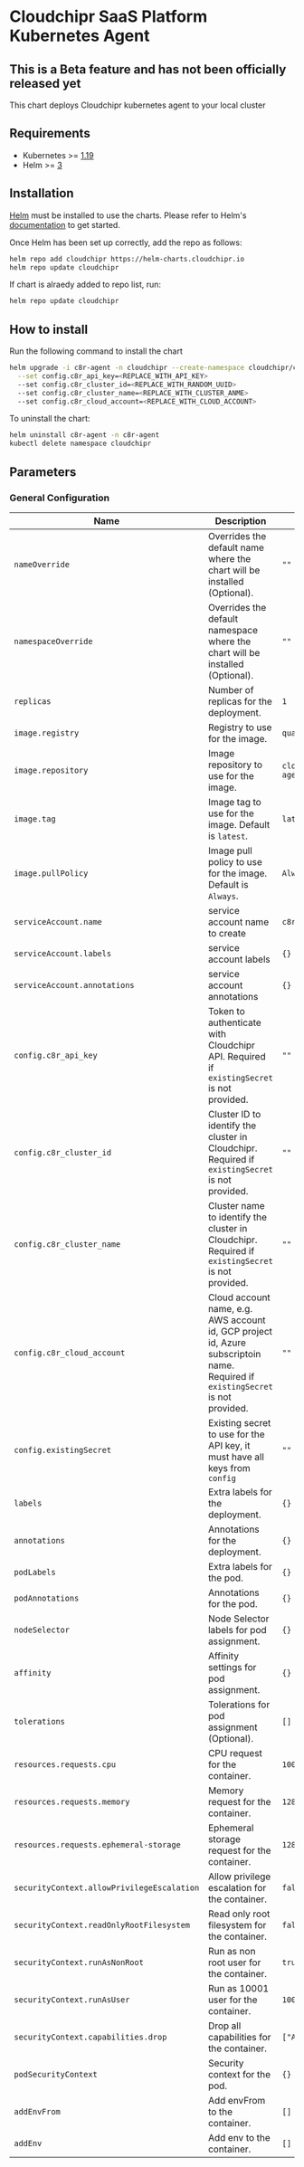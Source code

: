 # Cloudchipr SaaS Platform Kubernetes Agent

## This is a Beta feature and has not been officially released yet

This chart deploys Cloudchipr kubernetes agent to your local cluster

## Requirements

* Kubernetes >= [1.19](https://kubernetes.io/releases/)
* Helm >= [3](https://github.com/helm/helm/releases)

## Installation

[Helm](https://helm.sh) must be installed to use the charts.  Please refer to
Helm's [documentation](https://helm.sh/docs) to get started.

Once Helm has been set up correctly, add the repo as follows:

```bash
helm repo add cloudchipr https://helm-charts.cloudchipr.io
helm repo update cloudchipr
```

If chart is alraedy added to repo list, run:

```bash
helm repo update cloudchipr
```

## How to install

Run the following command to install the chart

```bash
helm upgrade -i c8r-agent -n cloudchipr --create-namespace cloudchipr/c8r-agent \
  --set config.c8r_api_key=<REPLACE_WITH_API_KEY>
  --set config.c8r_cluster_id=<REPLACE_WITH_RANDOM_UUID>
  --set config.c8r_cluster_name=<REPLACE_WITH_CLUSTER_ANME>
  --set config.c8r_cloud_account=<REPLACE_WITH_CLOUD_ACCOUNT>
```

To uninstall the chart:

```bash
helm uninstall c8r-agent -n c8r-agent
kubectl delete namespace cloudchipr
```

## Parameters

### General Configuration

| Name                                       | Description                                                                                                                     | Value                  |
| ------------------------------------------ | ------------------------------------------------------------------------------------------------------------------------------- | ---------------------- |
| `nameOverride`                             | Overrides the default name where the chart will be installed (Optional).                                                        | `""`                   |
| `namespaceOverride`                        | Overrides the default namespace where the chart will be installed (Optional).                                                   | `""`                   |
| `replicas`                                 | Number of replicas for the deployment.                                                                                          | `1`                    |
| `image.registry`                           | Registry to use for the image.                                                                                                  | `quay.io`              |
| `image.repository`                         | Image repository to use for the image.                                                                                          | `cloudchipr/c8r-agent` |
| `image.tag`                                | Image tag to use for the image. Default is `latest`.                                                                            | `latest`               |
| `image.pullPolicy`                         | Image pull policy to use for the image. Default is `Always`.                                                                    | `Always`               |
| `serviceAccount.name`                      | service account name to create                                                                                                  | `c8r-agent`            |
| `serviceAccount.labels`                    | service account labels                                                                                                          | `{}`                   |
| `serviceAccount.annotations`               | service account annotations                                                                                                     | `{}`                   |
| `config.c8r_api_key`                       | Token to authenticate with Cloudchipr API. Required if `existingSecret` is not provided.                                        | `""`                   |
| `config.c8r_cluster_id`                    | Cluster ID to identify the cluster in Cloudchipr. Required if `existingSecret` is not provided.                                 | `""`                   |
| `config.c8r_cluster_name`                  | Cluster name to identify the cluster in Cloudchipr. Required if `existingSecret` is not provided.                               | `""`                   |
| `config.c8r_cloud_account`                 | Cloud account name, e.g. AWS account id, GCP project id, Azure subscriptoin name. Required if `existingSecret` is not provided. | `""`                   |
| `config.existingSecret`                    | Existing secret to use for the API key, it must have all keys from `config`                                                     | `""`                   |
| `labels`                                   | Extra labels for the deployment.                                                                                                | `{}`                   |
| `annotations`                              | Annotations for the deployment.                                                                                                 | `{}`                   |
| `podLabels`                                | Extra labels for the pod.                                                                                                       | `{}`                   |
| `podAnnotations`                           | Annotations for the pod.                                                                                                        | `{}`                   |
| `nodeSelector`                             | Node Selector labels for pod assignment.                                                                                        | `{}`                   |
| `affinity`                                 | Affinity settings for pod assignment.                                                                                           | `{}`                   |
| `tolerations`                              | Tolerations for pod assignment (Optional).                                                                                      | `[]`                   |
| `resources.requests.cpu`                   | CPU request for the container.                                                                                                  | `100m`                 |
| `resources.requests.memory`                | Memory request for the container.                                                                                               | `128Mi`                |
| `resources.requests.ephemeral-storage`     | Ephemeral storage request for the container.                                                                                    | `128Mi`                |
| `securityContext.allowPrivilegeEscalation` | Allow privilege escalation for the container.                                                                                   | `false`                |
| `securityContext.readOnlyRootFilesystem`   | Read only root filesystem for the container.                                                                                    | `false`                |
| `securityContext.runAsNonRoot`             | Run as non root user for the container.                                                                                         | `true`                 |
| `securityContext.runAsUser`                | Run as 10001 user for the container.                                                                                            | `10001`                |
| `securityContext.capabilities.drop`        | Drop all capabilities for the container.                                                                                        | `["ALL"]`              |
| `podSecurityContext`                       | Security context for the pod.                                                                                                   | `{}`                   |
| `addEnvFrom`                               | Add envFrom to the container.                                                                                                   | `[]`                   |
| `addEnv`                                   | Add env to the container.                                                                                                       | `[]`                   |
